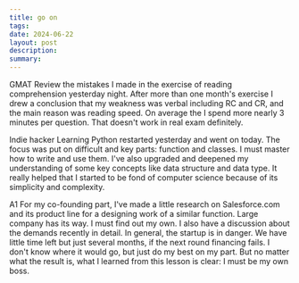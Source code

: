 ```yaml
---
title: go on
tags: 
date: 2024-06-22
layout: post
description: 
summary:
---
```


GMAT
Review the mistakes I made in the exercise of reading comprehension yesterday night. After more than one month's exercise I drew a conclusion that my weakness was verbal including RC and CR, and the main reason was reading speed. On average the I spend more nearly 3 minutes per question. That doesn't work in real exam definitely. 

Indie hacker
Learning Python restarted yesterday and went on today. The focus was put on difficult and key parts: function and classes. I must master how to write and use them. I've also upgraded and deepened my understanding of some key concepts like data structure and data type. It really helped that I started to be fond of computer science because of its simplicity and complexity.

A1
For my co-founding part, I've made a little research on Salesforce.com and its product line for a designing work of a similar function. Large company has its way. I must find out my own. I also have a discussion about the demands recently in detail. 
In general, the startup is in danger. We have little time left but just several months, if the next round financing fails.
I don't know where it would go, but just do my best on my part. But no matter what the result is, what I learned from this lesson is clear: I must be my own boss. 